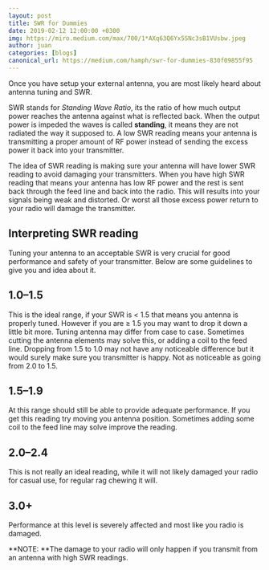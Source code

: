```yaml
---
layout: post
title: SWR for Dummies
date: 2019-02-12 12:00:00 +0300
img: https://miro.medium.com/max/700/1*AXq63Q6Yx5SNc3sB1VUsbw.jpeg
author: juan
categories: [blogs]
canonical_url: https://medium.com/hamph/swr-for-dummies-830f09855f95
---
```


Once you have setup your external antenna, you are most likely heard about antenna tuning and SWR.

SWR stands for *Standing Wave Ratio*, its the ratio of how much output power reaches the antenna against what is reflected back. When the output power is impeded the waves is called **standing**, it means they are not radiated the way it supposed to. A low SWR reading means your antenna is transmitting a proper amount of RF power instead of sending the excess power it back into your transmitter.

The idea of SWR reading is making sure your antenna will have lower SWR reading to avoid damaging your transmitters. When you have high SWR reading that means your antenna has low RF power and the rest is sent back through the feed line and back into the radio. This will results into your signals being weak and distorted. Or worst all those excess power return to your radio will damage the transmitter.

## Interpreting SWR reading

Tuning your antenna to an acceptable SWR is very crucial for good performance and safety of your transmitter. Below are some guidelines to give you and idea about it.

## 1.0–1.5

This is the ideal range, if your SWR is < 1.5 that means you antenna is properly tuned. However if you are ≥ 1.5 you may want to drop it down a little bit more. Tuning antenna may differ from case to case. Sometimes cutting the antenna elements may solve this, or adding a coil to the feed line. Dropping from 1.5 to 1.0 may not have any noticeable difference but it would surely make sure you transmitter is happy. Not as noticeable as going from 2.0 to 1.5.

## 1.5–1.9

At this range should still be able to provide adequate performance. If you get this reading try moving you antenna position. Sometimes adding some coil to the feed line may solve improve the reading.

## 2.0–2.4

This is not really an ideal reading, while it will not likely damaged your radio for casual use, for regular rag chewing it will.

## 3.0+

Performance at this level is severely affected and most like you radio is damaged.

**NOTE: **The damage to your radio will only happen if you transmit from an antenna with high SWR readings.

